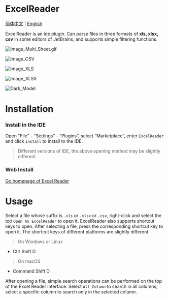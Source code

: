 # ExcelReader
<p> 

[简体中文](https://github.com/obiscr/ExcelReader/blob/main/README.md)  |
[English](https://github.com/obiscr/ExcelReader/blob/main/README_EN.md)

</p>
ExcelReader is an ide plugin. Can parse files in three formats of <b>xls, xlsx, csv</b> 
in some editors of JetBrains, and supports simple filtering functions.

![Image_Multi_Sheet.gif](https://obiscr.oss-cn-hongkong.aliyuncs.com/res/ExcelReader/docs/Image_Multi_Sheet.gif?versionId=CAEQUBiBgIDR2YK6yBciIDZlODBlNjA4NmNlZDQyYTdiZmY0OWRiYzg2ZTA0MTE2)

![Image_CSV](https://obiscr.oss-cn-hongkong.aliyuncs.com/res/ExcelReader/docs/Image_CSV.png?versionId=CAEQUBiBgMCkvJK6yBciIDllYjgxNDk5Y2YyZjQ1ZWU4M2VjMjY3NjVhNjBlYTBh)

![Image_XLS](https://obiscr.oss-cn-hongkong.aliyuncs.com/res/ExcelReader/docs/Image_XLS.png?versionId=CAEQUBiBgMCdvJK6yBciIDFlZGVjNzcwZmEzYzRkN2JiMzE0N2Y1ZGQ5NTllMDFk)

![Image_XLSX](https://obiscr.oss-cn-hongkong.aliyuncs.com/res/ExcelReader/docs/Image_XLSX.png?versionId=CAEQUBiBgICPvJK6yBciIGI0MGI5MGU1MGVhYzQxMzJhZmY2NWU4ZWNmNmRhNGQ2)

![Dark_Model](https://obiscr.oss-cn-hongkong.aliyuncs.com/res/ExcelReader/docs/Dark_Model.png?versionId=CAEQUBiBgICWvJK6yBciIDljNmYwZDY1YmRkYjQwZThiZDFkNjc4MTIxYzBhOTk0)


# Installation
### Install in the IDE
Open "File" - “Settings” - “Plugins”, select “Marketplace”, enter `ExcelReader` and click `install` to install to the IDE.
> Different versions of IDE, the above opening method may be slightly different

### Web Install
[Go homepage of Excel Reader](https://plugins.jetbrains.com/plugin/14722-excelreader)

# Usage
Select a file whose suffix is `.xls` or `.xlsx` or `.csv`, 
right-click and select the top `Open As ExcelReader` to open it. 
ExcelReader also supports shortcut keys to open. After selecting a file, 
press the corresponding shortcut key to open it. 
The shortcut keys of different platforms are slightly different.

> On Windows or Linux
+ Ctrl Shift D

> On macOS
+ Command Shift D

After opening a file, 
simple search operations can be performed on the top of the Excel Reader interface.
Select `All Column` to search in all columns; 
select a specific column to search only in the selected column.
